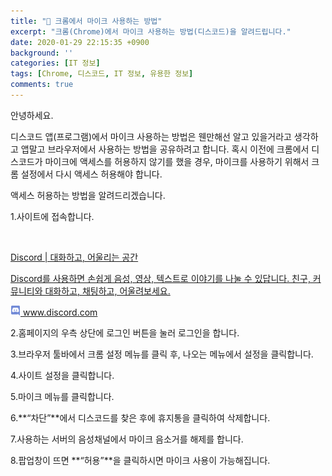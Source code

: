 ```yaml
---
title: "🎤 크롬에서 마이크 사용하는 방법"
excerpt: "크롬(Chrome)에서 마이크 사용하는 방법(디스코드)을 알려드립니다."
date: 2020-01-29 22:15:35 +0900
background: ''
categories: [IT 정보]
tags: [Chrome, 디스코드, IT 정보, 유용한 정보]
comments: true
---
```


안녕하세요.

디스코드 앱(프로그램)에서 마이크 사용하는 방법은 웬만해선 알고 있을거라고 생각하고 앱말고 브라우저에서 사용하는 방법을 공유하려고 합니다. 혹시 이전에 크롬에서 디스코드가 마이크에 액세스를 허용하지 않기를 했을 경우, 마이크를 사용하기 위해서 크롬 설정에서 다시 액세스 허용해야 합니다.

액세스 허용하는 방법을 알려드리겠습니다.

1.사이트에 접속합니다.
<div class="content-cards">
	<a class="content-cards__link" href="https://discord.com" target="_blank" rel="noopener noreferrer">
		<div class="content-cards__image">
			<img src="https://discord.com/assets/fbf72f7bfa8f2058218513942447d822.png" alt="">
		</div>
		<p class="content-cards__title">Discord | 대화하고, 어울리는 공간</p>
		<p class="content-cards__description">Discord를 사용하면 손쉽게 음성, 영상, 텍스트로 이야기를 나눌 수 있답니다. 친구, 커뮤니티와 대화하고, 채팅하고, 어울려보세요.</p>
		<div class="content-cards__site-name">
      <img src="/img/posts/2020/03/author.png" alt="" class="content-cards__site-name--favicon" width="16" height="16"> www.discord.com
		</div>
	</a>
</div>

2.홈페이지의 우측 상단에 로그인 버튼을 눌러 로그인을 합니다.

3.브라우저 툴바에서 크롬 설정 메뉴를 클릭 후, 나오는 메뉴에서 설정을 클릭합니다.

4.사이트 설정을 클릭합니다.

5.마이크 메뉴를 클릭합니다.

6.**“차단”**에서 디스코드를 찾은 후에 휴지통을 클릭하여 삭제합니다.

7.사용하는 서버의 음성채널에서 마이크 음소거를 해제를 합니다.

8.팝업창이 뜨면 **“허용”**을 클릭하시면 마이크 사용이 가능해집니다.